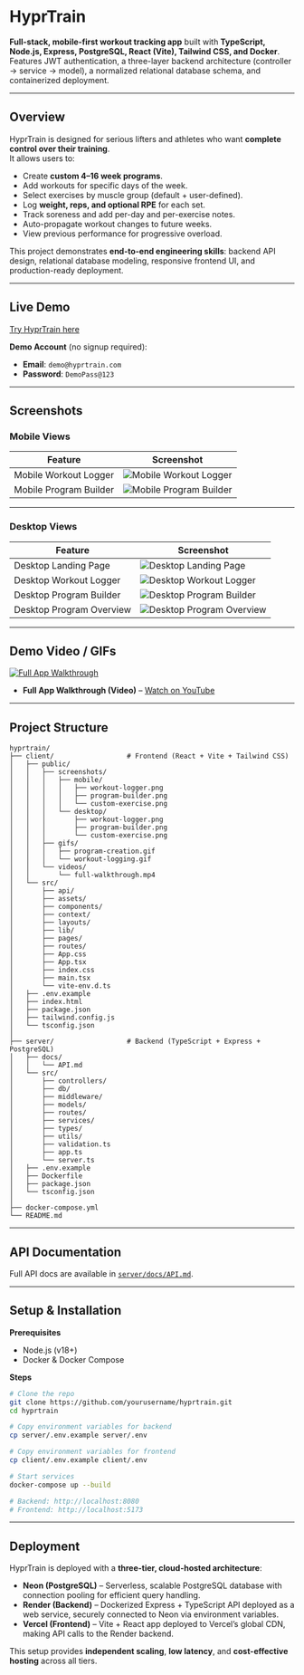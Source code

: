 # HyprTrain
**Full-stack, mobile-first workout tracking app** built with **TypeScript, Node.js, Express, PostgreSQL, React (Vite), Tailwind CSS, and Docker**.  
Features JWT authentication, a three-layer backend architecture (controller → service → model), a normalized relational database schema, and containerized deployment.  

---

## Overview
HyprTrain is designed for serious lifters and athletes who want **complete control over their training**.  
It allows users to:  
- Create **custom 4–16 week programs**.  
- Add workouts for specific days of the week.  
- Select exercises by muscle group (default + user-defined).  
- Log **weight, reps, and optional RPE** for each set.  
- Track soreness and add per-day and per-exercise notes.  
- Auto-propagate workout changes to future weeks.  
- View previous performance for progressive overload.  

This project demonstrates **end-to-end engineering skills**: backend API design, relational database modeling, responsive frontend UI, and production-ready deployment.

---

## Live Demo
[Try HyprTrain here](https://hyprtrain.vercel.app/)  

**Demo Account** (no signup required):  
- **Email**: `demo@hyprtrain.com`  
- **Password**: `DemoPass@123`  

---

## Screenshots

### Mobile Views
| Feature | Screenshot |
|---|---|
| Mobile Workout Logger | ![Mobile Workout Logger](client/public/screenshots/mobile/mobile_workout_logging.PNG) |
| Mobile Program Builder | ![Mobile Program Builder](client/public/screenshots/mobile/mobile_program_builder.PNG) |

---

### Desktop Views
| Feature | Screenshot |
|---|---|
| Desktop Landing Page | ![Desktop Landing Page](client/public/screenshots/desktop/desktop_landing_page.png) |
| Desktop Workout Logger | ![Desktop Workout Logger](client/public/screenshots/desktop/desktop_workout_logger.png) |
| Desktop Program Builder | ![Desktop Program Builder](client/public/screenshots/desktop/desktop_program_builder.png) |
| Desktop Program Overview | ![Desktop Program Overview](client/public/screenshots/desktop/desktop_program_overview.png) |

---

## Demo Video / GIFs

[![Full App Walkthrough](https://img.youtube.com/vi/WwzjcYmljvU/maxresdefault.jpg)](https://youtu.be/WwzjcYmljvU)

- **Full App Walkthrough (Video)** – [Watch on YouTube](https://youtu.be/WwzjcYmljvU)  

---

## Project Structure

```
hyprtrain/
├── client/                  # Frontend (React + Vite + Tailwind CSS)
│   ├── public/
│   │   ├── screenshots/
│   │   │   ├── mobile/
│   │   │   │   ├── workout-logger.png
│   │   │   │   ├── program-builder.png
│   │   │   │   └── custom-exercise.png
│   │   │   └── desktop/
│   │   │       ├── workout-logger.png
│   │   │       ├── program-builder.png
│   │   │       └── custom-exercise.png
│   │   ├── gifs/
│   │   │   ├── program-creation.gif
│   │   │   └── workout-logging.gif
│   │   └── videos/
│   │       └── full-walkthrough.mp4
│   └── src/
│       ├── api/
│       ├── assets/
│       ├── components/
│       ├── context/
│       ├── layouts/
│       ├── lib/
│       ├── pages/
│       ├── routes/
│       ├── App.css
│       ├── App.tsx
│       ├── index.css
│       ├── main.tsx
│       └── vite-env.d.ts
│   ├── .env.example
│   ├── index.html
│   ├── package.json
│   ├── tailwind.config.js
│   └── tsconfig.json
│
├── server/                  # Backend (TypeScript + Express + PostgreSQL)
│   ├── docs/
│   │   └── API.md
│   └── src/
│       ├── controllers/
│       ├── db/
│       ├── middleware/
│       ├── models/
│       ├── routes/
│       ├── services/
│       ├── types/
│       ├── utils/
│       ├── validation.ts
│       ├── app.ts
│       └── server.ts
│   ├── .env.example
│   ├── Dockerfile
│   ├── package.json
│   └── tsconfig.json
│
├── docker-compose.yml
└── README.md
```

---

## API Documentation
Full API docs are available in [`server/docs/API.md`](server/docs/API.md).

---

## Setup & Installation

**Prerequisites**  
- Node.js (v18+)  
- Docker & Docker Compose  

**Steps**  
```bash
# Clone the repo
git clone https://github.com/yourusername/hyprtrain.git
cd hyprtrain

# Copy environment variables for backend
cp server/.env.example server/.env

# Copy environment variables for frontend
cp client/.env.example client/.env

# Start services
docker-compose up --build

# Backend: http://localhost:8080
# Frontend: http://localhost:5173
```

---

## Deployment

HyprTrain is deployed with a **three-tier, cloud-hosted architecture**:  

- **Neon (PostgreSQL)** – Serverless, scalable PostgreSQL database with connection pooling for efficient query handling.  
- **Render (Backend)** – Dockerized Express + TypeScript API deployed as a web service, securely connected to Neon via environment variables.  
- **Vercel (Frontend)** – Vite + React app deployed to Vercel’s global CDN, making API calls to the Render backend.  

This setup provides **independent scaling**, **low latency**, and **cost-effective hosting** across all tiers.  
